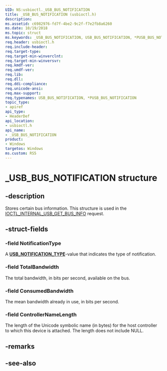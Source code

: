 ```yaml
---
UID: NS:usbioctl._USB_BUS_NOTIFICATION
title: _USB_BUS_NOTIFICATION (usbioctl.h)
description: 
ms.assetid: c6982976-fd7f-4be2-9c2f-f7e2fb8a6260
ms.date: 10/19/2018
ms.topic: struct
ms.keywords: _USB_BUS_NOTIFICATION, USB_BUS_NOTIFICATION, *PUSB_BUS_NOTIFICATION, 
req.header: usbioctl.h
req.include-header:
req.target-type:
req.target-min-winverclnt:
req.target-min-winversvr:
req.kmdf-ver:
req.umdf-ver:
req.lib:
req.dll:
req.ddi-compliance:
req.unicode-ansi:
req.max-support:
req.typenames: USB_BUS_NOTIFICATION, *PUSB_BUS_NOTIFICATION
topic_type: 
- apiref
api_type: 
- HeaderDef
api_location: 
- usbioctl.h
api_name: 
- _USB_BUS_NOTIFICATION
product:
- Windows
targetos: Windows
ms.custom: RS5
---
```


# _USB_BUS_NOTIFICATION structure

## -description
Stores certain bus information. This structure is used in the [IOCTL_INTERNAL_USB_GET_BUS_INFO](ni-usbioctl-ioctl_internal_usb_get_bus_info.md) request.

## -struct-fields

### -field NotificationType
A [**USB_NOTIFICATION_TYPE**](ne-usbioctl-_usb_notification_type.md)-value that indicates the type of notification.

### -field TotalBandwidth
The total bandwidth, in bits per second, available on the bus.
 
### -field ConsumedBandwidth
The mean bandwidth already in use, in bits per second.
 
### -field ControllerNameLength
The length of the Unicode symbolic name (in bytes) for the host controller to which this device is attached. The length does not include NULL.

## -remarks

## -see-also
